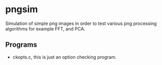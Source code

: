 # pngsim
Simulation of simple png images in order to test various png processing algorithms
for example FFT, and PCA.

## Programs
* ckopts.c, this is just an option checking program.
